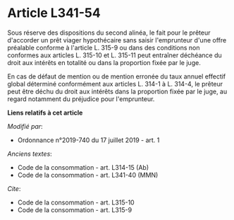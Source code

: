 # Article L341-54

Sous réserve des dispositions du second alinéa, le fait pour le prêteur d'accorder un prêt viager hypothécaire sans saisir
l'emprunteur d'une offre préalable conforme à l'article L. 315-9 ou dans des conditions non conformes aux articles L. 315-10
et L. 315-11 peut entraîner déchéance du droit aux intérêts en totalité ou dans la proportion fixée par le juge.

En cas de défaut de mention ou de mention erronée du taux annuel effectif global déterminé conformément aux articles L. 314-1
à L. 314-4, le prêteur peut être déchu du droit aux intérêts dans la proportion fixée par le juge, au regard notamment du
préjudice pour l'emprunteur.

**Liens relatifs à cet article**

_Modifié par_:

  - Ordonnance n°2019-740 du 17 juillet 2019 - art. 1

_Anciens textes_:

  - Code de la consommation - art. L314-15 (Ab)
  - Code de la consommation - art. L341-40 (MMN)

_Cite_:

  - Code de la consommation - art. L315-10
  - Code de la consommation - art. L315-9
